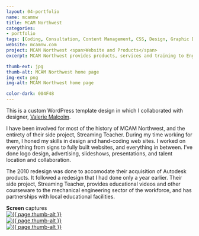 ```yaml
---
layout: 04-portfolio
name: mcamnw
title: MCAM Northwest
categories:
- portfolio
tags: [Coding, Consultation, Content Management, CSS, Design, Graphic Design, HTML, Logo design, jQuery, PHP, Project Management, Web Design, Wordpress]
website: mcamnw.com
project: MCAM Northwest <span>Website and Products</span>
excerpt: MCAM Northwest provides products, services and training to Engineers, Designers and Machinists in the manufacturing industries. From concept to production, MCAM Northwest can provide you with a total Digital Prototyping Solution with Autodesk and Mastercam products.

thumb-ext: jpg
thumb-alt: MCAM Northwest home page
img-ext: png
img-alt: MCAM Northwest home page

color-dark: 004F48
---
```

This is a custom WordPress template design in which I collaborated with designer, <a href="http://www.linkedin.com/pub/valerie-malcolm/20/991/2b4">Valerie Malcolm</a>.

I have been involved for most of the history of MCAM Northwest, and the entirety of their side project, Streaming Teacher. During my time working for them, I honed my skills in design and hand-coding web sites. I worked on everything from signs to fully built websites, and everything in between. I’ve done logo design, advertising, slideshows, presentations, and talent location and collaboration.

The 2010 redesign was done to accomodate their acquisition of Autodesk products. It followed a redesign that I had done only a year earlier. Their side project, Streaming Teacher, provides educational videos and other courseware to the mechanical engineering sector of the workforce, and has partnerships with local educational facilities.

<section class="cf">
  <span class="section-title"><b>Screen</b> captures</span>
  <div class="grid grid--guttersLarge grid-wrap thumb-grid">
    <div class="thumb grid-cell show-me animated">
      <a href="#" class="fluidbox">
        <img src="/img/portfolio/{{ page.name }}/{{ page.name }}-01.{{ page.img-ext }}" alt="{{ page.thumb-alt }}" class="img-responsive">
      </a>
    </div>
    <div class="thumb grid-cell show-me animated">
      <a href="#" class="fluidbox">
        <img src="/img/portfolio/{{ page.name }}/{{ page.name }}-02.{{ page.img-ext }}" alt="{{ page.thumb-alt }}" class="img-responsive">
      </a>
    </div>
    <div class="thumb grid-cell show-me animated">
      <a href="#" class="fluidbox">
        <img src="/img/portfolio/{{ page.name }}/{{ page.name }}-03.{{ page.img-ext }}" alt="{{ page.thumb-alt }}" class="img-responsive">
      </a>
    </div>
  </div>
</section>
